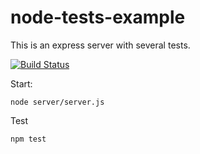 # node-tests-example
This is an express server with several tests.

[![Build Status](https://travis-ci.com/williamrmyers/node-travis-ci.svg?branch=master)](https://travis-ci.com/williamrmyers/node-travis-ci)



Start:
```
node server/server.js
```

Test
```
npm test
```
